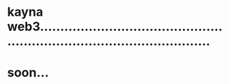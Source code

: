 # kayna web3...............................................................................................
# soon...

